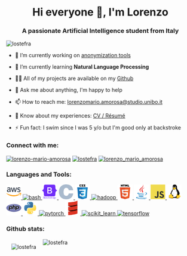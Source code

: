 <h1 align="center">Hi everyone 👋, I'm Lorenzo</h1>
<h3 align="center">A passionate Artificial Intelligence student from Italy</h3>

<p align="left"> <img src="https://komarev.com/ghpvc/?username=lostefra&label=Profile%20views&color=0e75b6&style=flat" alt="lostefra" /> </p>

- 🔭 I’m currently working on [anonymization tools](https://github.com/Lostefra/DocxAnonymizer-core)

- 🌱 I’m currently learning **Natural Language Processing**

- 👨‍💻 All of my projects are available on my [Github](https://github.com/Lostefra)

- 💬 Ask me about anything, I'm happy to help

- 📫 How to reach me: lorenzomario.amorosa@studio.unibo.it

- 📄 Know about my experiences: [CV / Résumé](https://docs.google.com/document/d/1zkIMZMSIkRN_5s7iQmImOThlqtYkrWm2UD7cc4OlB5U/edit?usp=sharing)

- ⚡ Fun fact: I swim since I was 5 y/o but I'm good only at backstroke

<h3 align="left">Connect with me:</h3>
<p align="left">
<a href="https://linkedin.com/in/lorenzo-mario-amorosa" target="blank"><img align="center" src="https://cdn.jsdelivr.net/npm/simple-icons@3.0.1/icons/linkedin.svg" alt="lorenzo-mario-amorosa" height="30" width="40" /></a>
<a href="https://stackoverflow.com/users/11870155/lostefra" target="blank"><img align="center" src="https://cdn.jsdelivr.net/npm/simple-icons@3.0.1/icons/stackoverflow.svg" alt="lostefra" height="30" width="40" /></a>
<a href="https://instagram.com/lorenzo_mario_amorosa" target="blank"><img align="center" src="https://cdn.jsdelivr.net/npm/simple-icons@3.0.1/icons/instagram.svg" alt="lorenzo_mario_amorosa" height="30" width="40" /></a>
</p>

<h3 align="left">Languages and Tools:</h3>
<p align="left"> <a href="https://aws.amazon.com" target="_blank"> <img src="https://raw.githubusercontent.com/devicons/devicon/master/icons/amazonwebservices/amazonwebservices-original-wordmark.svg" alt="aws" width="40" height="40"/> </a> <a href="https://www.gnu.org/software/bash/" target="_blank"> <img src="https://www.vectorlogo.zone/logos/gnu_bash/gnu_bash-icon.svg" alt="bash" width="40" height="40"/> </a> <a href="https://getbootstrap.com" target="_blank"> <img src="https://raw.githubusercontent.com/devicons/devicon/master/icons/bootstrap/bootstrap-plain-wordmark.svg" alt="bootstrap" width="40" height="40"/> </a> <a href="https://www.cprogramming.com/" target="_blank"> <img src="https://raw.githubusercontent.com/devicons/devicon/master/icons/c/c-original.svg" alt="c" width="40" height="40"/> </a> <a href="https://www.w3schools.com/css/" target="_blank"> <img src="https://raw.githubusercontent.com/devicons/devicon/master/icons/css3/css3-original-wordmark.svg" alt="css3" width="40" height="40"/> </a> <a href="https://hadoop.apache.org/" target="_blank"> <img src="https://www.vectorlogo.zone/logos/apache_hadoop/apache_hadoop-icon.svg" alt="hadoop" width="40" height="40"/> </a> <a href="https://www.w3.org/html/" target="_blank"> <img src="https://raw.githubusercontent.com/devicons/devicon/master/icons/html5/html5-original-wordmark.svg" alt="html5" width="40" height="40"/> </a> <a href="https://www.java.com" target="_blank"> <img src="https://raw.githubusercontent.com/devicons/devicon/master/icons/java/java-original.svg" alt="java" width="40" height="40"/> </a> <a href="https://developer.mozilla.org/en-US/docs/Web/JavaScript" target="_blank"> <img src="https://raw.githubusercontent.com/devicons/devicon/master/icons/javascript/javascript-original.svg" alt="javascript" width="40" height="40"/> </a> <a href="https://www.linux.org/" target="_blank"> <img src="https://raw.githubusercontent.com/devicons/devicon/master/icons/linux/linux-original.svg" alt="linux" width="40" height="40"/> </a> <a href="https://www.php.net" target="_blank"> <img src="https://raw.githubusercontent.com/devicons/devicon/master/icons/php/php-original.svg" alt="php" width="40" height="40"/> </a> <a href="https://www.python.org" target="_blank"> <img src="https://raw.githubusercontent.com/devicons/devicon/master/icons/python/python-original.svg" alt="python" width="40" height="40"/> </a> <a href="https://pytorch.org/" target="_blank"> <img src="https://www.vectorlogo.zone/logos/pytorch/pytorch-icon.svg" alt="pytorch" width="40" height="40"/> </a> <a href="https://www.scala-lang.org" target="_blank"> <img src="https://raw.githubusercontent.com/devicons/devicon/master/icons/scala/scala-original.svg" alt="scala" width="40" height="40"/> </a> <a href="https://scikit-learn.org/" target="_blank"> <img src="https://upload.wikimedia.org/wikipedia/commons/0/05/Scikit_learn_logo_small.svg" alt="scikit_learn" width="40" height="40"/> </a> <a href="https://www.tensorflow.org" target="_blank"> <img src="https://www.vectorlogo.zone/logos/tensorflow/tensorflow-icon.svg" alt="tensorflow" width="40" height="40"/> </a> </p>

<h3 align="left">Github stats:</h3>

<p><img align="left" src="https://github-readme-stats.vercel.app/api/top-langs?username=lostefra&show_icons=true&locale=en&layout=compact" alt="lostefra" style="margin:1em;"/></p>

<p>&nbsp;<img align="center" src="https://github-readme-stats.vercel.app/api?username=lostefra&show_icons=true&locale=en" alt="lostefra" /></p>

<!--
<p><img align="center" src="https://github-readme-streak-stats.herokuapp.com/?user=lostefra&" alt="lostefra" /></p>
-->
